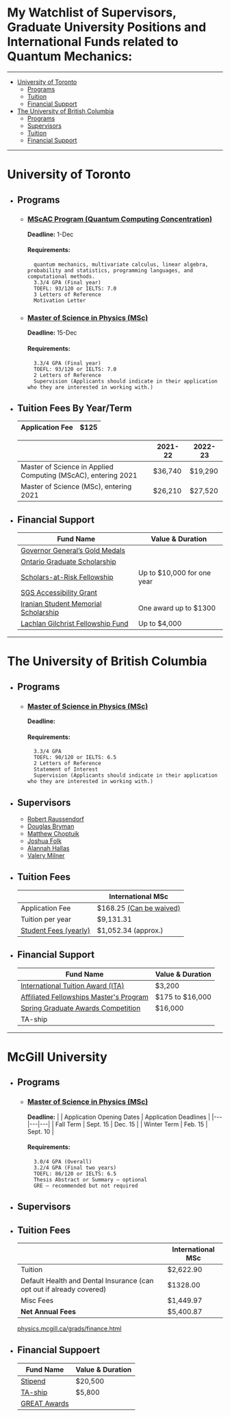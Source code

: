 # My Watchlist of Supervisors, Graduate University Positions and International Funds related to Quantum Mechanics:
---
* [University of Toronto](#university-of-toronto)
	* [Programs](#programs)
	* [Tuition](#tuition-fees-by-yearterm)
	* [Financial Support](#financial-support)
* [The University of British Columbia](#the-university-of-british-columbia)
	* [Programs](#programs-1)
	* [Supervisors](#supervisors)
	* [Tuition](#tuition-fees)
	* [Financial Support](#financial-support-1)
---
# University of Toronto

* ## Programs

	* ### [MScAC Program (Quantum Computing Concentration)](https://www.sgs.utoronto.ca/programs/applied-computing/)

		**Deadline:** 1-Dec

		#### Requirements:
	
			quantum mechanics, multivariate calculus, linear algebra, probability and statistics, programming languages, and computational methods.
			3.3/4 GPA (Final year)
			TOEFL: 93/120 or IELTS: 7.0
			3 Letters of Reference
			Motivation Letter
		
	* ### [Master of Science in Physics (MSc)](https://www.sgs.utoronto.ca/programs/physics/)

		**Deadline:** 15-Dec

		#### Requirements:
	
			3.3/4 GPA (Final year)
			TOEFL: 93/120 or IELTS: 7.0
			2 Letters of Reference
			Supervision (Applicants should indicate in their application who they are interested in working with.)
		
* ## Tuition Fees By Year/Term
	| Application Fee | $125 |
	|---|---|

	|  | 2021-22 | 2022-23 |
	|---|---|---|
	| Master of Science in Applied Computing (MScAC), entering 2021 | $36,740 | $19,290 |
	| Master of Science (MSc), entering 2021 | $26,210 | $27,520 |
	
* ## Financial Support
	| Fund Name | Value & Duration |
	|---|---|
	| [Governor General’s Gold Medals](https://www.sgs.utoronto.ca/awards/governor-generals-gold-medals/) | |
	| [Ontario Graduate Scholarship](https://www.sgs.utoronto.ca/awards/ontario-graduate-scholarship/) | |
	| [Scholars-at-Risk Fellowship](https://www.sgs.utoronto.ca/awards/scholars-at-risk-fellowship%e2%80%8b/) | Up to $10,000 for one year |
	| [SGS Accessibility Grant](https://www.sgs.utoronto.ca/awards/sgs-accessibility-grant/) | |
	| [Iranian Student Memorial Scholarship](https://www.sgs.utoronto.ca/awards/iranian-student-memorial-scholarship-grad-app/) | One award up to $1300 |
	| [Lachlan Gilchrist Fellowship Fund](https://www.sgs.utoronto.ca/awards/university-wide-award-the-lachlan-gilchrist-fellowship-fund/) | Up to $4,000 |
---
# The University of British Columbia

* ## Programs

	* ### [Master of Science in Physics (MSc)](https://www.grad.ubc.ca/prospective-students/graduate-degree-programs/master-of-science-physics)

		**Deadline:** 

		#### Requirements:
	
			3.3/4 GPA
			TOEFL: 90/120 or IELTS: 6.5
			2 Letters of Reference
			Statement of Interest
			Supervision (Applicants should indicate in their application who they are interested in working with.)

* ## Supervisors
	* [Robert Raussendorf](https://www.grad.ubc.ca/researcher/15282-raussendorf)
	* [Douglas Bryman](https://www.grad.ubc.ca/researcher/14940-bryman)
	* [Matthew Choptuik](https://www.grad.ubc.ca/researcher/13395-choptuik)
	* [Joshua Folk](https://www.grad.ubc.ca/researcher/14614-folk)
	* [Alannah Hallas](https://www.grad.ubc.ca/researcher/17950-hallas)
	* [Valery Milner](https://www.grad.ubc.ca/researcher/14751-milner)

* ## Tuition Fees
	| | International MSc |
	|---|---|
	| Application Fee | $168.25 [(Can be waived)](https://www.grad.ubc.ca/prospective-students/application-admission/online-application-fee) |
	| Tuition per year | $9,131.31 |
	| [Student Fees (yearly)](https://www.grad.ubc.ca/prospective-students/tuition-fees-cost-living/graduate-student-fees) | $1,052.34 (approx.) |

* ## Financial Support
	| Fund Name | Value & Duration |
	|---|---|
	| [International Tuition Award (ITA)](https://www.grad.ubc.ca/awards/international-tuition-award) | $3,200 |
	| [Affiliated Fellowships Master's Program](https://www.grad.ubc.ca/awards/affiliated-fellowships-masters-program) | $175 to $16,000 |
	| [Spring Graduate Awards Competition](https://www.grad.ubc.ca/awards/spring-graduate-awards-competition) | $16,000 |
	| TA-ship | |
---
# McGill University

* ## Programs

	* ### [Master of Science in Physics (MSc)](https://www.mcgill.ca/gradapplicants/programs/physics)
	
		**Deadline:**
			| | Application Opening Dates | Application Deadlines |
			|---|---|---|
			| Fall Term | Sept. 15 | Dec. 15 |
			| Winter Term | Feb. 15 | Sept. 10 |
			
		#### Requirements:
		
			3.0/4 GPA (Overall)
			3.2/4 GPA (Final two years)
			TOEFL: 86/120 or IELTS: 6.5
			Thesis Abstract or Summary – optional
			GRE – recommended but not required
			
* ## Supervisors

* ## Tuition Fees
	| | International MSc |
	|---|---|
	| Tuition | $2,622.90 |
	| Default Health and Dental Insurance (can opt out if already covered) | $1328.00 |
	| Misc Fees | $1,449.97 |
	| **Net Annual Fees** | $5,400.87 |
	
	[physics.mcgill.ca/grads/finance.html](http://www.physics.mcgill.ca/grads/finance.html)

* ## Financial Suppoert
	| Fund Name | Value & Duration |
	|---|---|
	| [Stipend](http://www.physics.mcgill.ca/grads/finance.html) | $20,500 |
	| [TA-ship](http://www.physics.mcgill.ca/grads/finance.html) | $5,800 |
	| [GREAT Awards](https://www.mcgill.ca/gps/funding/fac-staff/awards/great) | |
